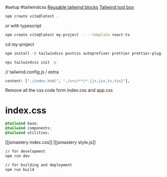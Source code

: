 #setup #tailwindcss 
[Reusable tailwind blocks](https://tailblocks.cc/)
[Tailwind tool box](https://www.tailwindtoolbox.com/)

```bash
npm create vite@latest .
```

or 
with typescript
```bash
npm create vite@latest my-project -- --template react-ts
```

cd my-project
```bash
npm install -D tailwindcss postcss autoprefixer prettier prettier-plugin-tailwindcss
```

```bash
npx tailwindcss init -p
```

// tailwind.config.js / extra
```bash
content: ["./index.html", "./src/**/*.{js,jsx,ts,tsx}"],
```

Remove all the css code form index.css and app.css

# index.css
```css
@tailwind base;
@tailwind components;
@tailwind utilities;
```

[[jsmastery index.css]]
[[jsmastery style.js]]


```bash
// for development
npm run dev

// for building and deployment
npm run build
```

